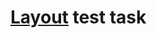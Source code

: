# [Layout]('https://www.figma.com/file/hqBaMpzKjCmqSpoBIZz12N/%D0%A2%D0%B5%D1%81%D1%82%D0%BE%D0%B2%D0%BE%D0%B5-%D0%B2%D0%B5%D1%80%D1%81%D1%82%D0%BA%D0%B0?type=design&node-id=0%3A1&mode=design&t=8WaeMEVwDR5aSlkz-1') test task
